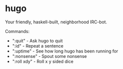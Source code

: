 hugo
====

Your friendly, haskell-built, neighborhood IRC-bot.

Commands:
- ":quit" - Ask hugo to quit
- ":id" - Repeat a sentence
- ":uptime" - See how long hugo has been running for
- ":nonsense" - Spout some nonsense
- ":roll xdy" - Roll x y sided dice
